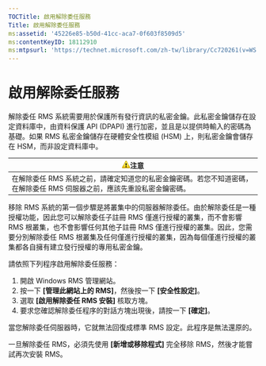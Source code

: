 ```yaml
---
TOCTitle: 啟用解除委任服務
Title: 啟用解除委任服務
ms:assetid: '45226e85-b50d-41cc-aca7-0f603f8509d5'
ms:contentKeyID: 18112910
ms:mtpsurl: 'https://technet.microsoft.com/zh-tw/library/Cc720261(v=WS.10)'
---
```


啟用解除委任服務
================

解除委任 RMS 系統需要用於保護所有發行資訊的私密金鑰。此私密金鑰儲存在設定資料庫中，由資料保護 API (DPAPI) 進行加密，並且是以提供時輸入的密碼為基礎。如果 RMS 私密金鑰儲存在硬體安全性模組 (HSM) 上，則私密金鑰會儲存在 HSM，而非設定資料庫中。

| ![](images/Cc720261.Caution(WS.10).gif)注意                                                 |
|--------------------------------------------------------------------------------------------------------------------------|
| 在解除委任 RMS 系統之前，請確定知道您的私密金鑰密碼。若您不知道密碼，在解除委任 RMS 伺服器之前，應該先重設私密金鑰密碼。 |

移除 RMS 系統的第一個步驟是將叢集中的伺服器解除委任。由於解除委任是一種授權功能，因此您可以解除委任子註冊 RMS 僅進行授權的叢集，而不會影響 RMS 根叢集，也不會影響任何其他子註冊 RMS 僅進行授權的叢集。因此，您需要分別解除委任 RMS 根叢集及任何僅進行授權的叢集，因為每個僅進行授權的叢集都各自擁有建立發行授權的專用私密金鑰。

請依照下列程序啟用解除委任服務：

1.  開啟 Windows RMS 管理網站。
2.  按一下 **\[管理此網站上的 RMS\]**，然後按一下 **\[安全性設定\]**。
3.  選取 **\[啟用解除委任 RMS 安裝\]** 核取方塊。
4.  要求您確認解除委任程序的對話方塊出現後，請按一下 **\[確定\]**。

當您解除委任伺服器時，它就無法回復成標準 RMS 設定。此程序是無法還原的。

一旦解除委任 RMS，必須先使用 **\[新增或移除程式\]** 完全移除 RMS，然後才能嘗試再次安裝 RMS。
